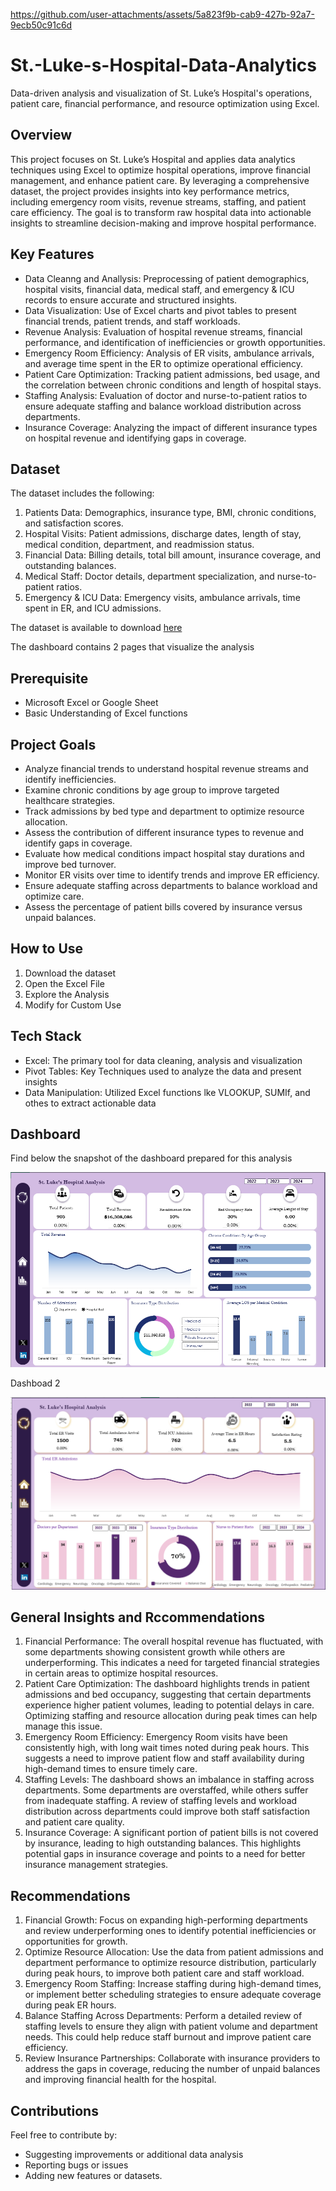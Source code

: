 https://github.com/user-attachments/assets/5a823f9b-cab9-427b-92a7-9ecb50c91c6d



# St.-Luke-s-Hospital-Data-Analytics
Data-driven analysis and visualization of St. Luke’s Hospital's operations, patient care, financial performance, and resource optimization using Excel.



## Overview
This project focuses on St. Luke’s Hospital and applies data analytics techniques using Excel to optimize hospital operations, improve financial management, and enhance patient care. By leveraging a comprehensive dataset, the project provides insights into key performance metrics, including emergency room visits, revenue streams, staffing, and patient care efficiency. The goal is to transform raw hospital data into actionable insights to streamline decision-making and improve hospital performance.


## Key Features
- Data Cleanng and Anallysis: Preprocessing of patient demographics, hospital visits, financial data, medical staff, and emergency & ICU records to ensure accurate and structured insights.
- Data Visualization: Use of Excel charts and pivot tables to present financial trends, patient trends, and staff workloads.
- Revenue Analysis: Evaluation of hospital revenue streams, financial performance, and identification of inefficiencies or growth opportunities.
- Emergency Room Efficiency: Analysis of ER visits, ambulance arrivals, and average time spent in the ER to optimize operational efficiency.
- Patient Care Optimization: Tracking patient admissions, bed usage, and the correlation between chronic conditions and length of hospital stays.
- Staffing Analysis: Evaluation of doctor and nurse-to-patient ratios to ensure adequate staffing and balance workload distribution across departments.
- Insurance Coverage: Analyzing the impact of different insurance types on hospital revenue and identifying gaps in coverage.


## Dataset
The dataset includes the following:
1. Patients Data: Demographics, insurance type, BMI, chronic conditions, and satisfaction scores.
2. Hospital Visits: Patient admissions, discharge dates, length of stay, medical condition, department, and readmission status.
3. Financial Data: Billing details, total bill amount, insurance coverage, and outstanding balances.
4. Medical Staff: Doctor details, department specialization, and nurse-to-patient ratios.
5. Emergency & ICU Data: Emergency visits, ambulance arrivals, time spent in ER, and ICU admissions.

The dataset is available to download [here](https://github.com/NStanley0524/St.-Luke-Hospital-Data-Analytics/blob/main/hospital_datasets.xlsx)

The dashboard contains 2 pages that visualize the analysis


## Prerequisite
- Microsoft Excel or Google Sheet
- Basic Understanding of Excel functions


## Project Goals
- Analyze financial trends to understand hospital revenue streams and identify inefficiencies.
- Examine chronic conditions by age group to improve targeted healthcare strategies.
- Track admissions by bed type and department to optimize resource allocation.
- Assess the contribution of different insurance types to revenue and identify gaps in coverage.
- Evaluate how medical conditions impact hospital stay durations and improve bed turnover.
- Monitor ER visits over time to identify trends and improve ER efficiency.
- Ensure adequate staffing across departments to balance workload and optimize care.
- Assess the percentage of patient bills covered by insurance versus unpaid balances.



## How to Use
1. Download the dataset
2. Open the Excel File
3. Explore the Analysis
4. Modify for Custom Use


## Tech Stack
- Excel: The primary tool for data cleaning, analysis and visualization
- Pivot Tables:  Key Techniques used to analyze the data and present insights
- Data Manipulation: Utilized Excel functions lke VLOOKUP, SUMIf, and othes to extract actionable data 


## Dashboard
Find below the snapshot of the dashboard prepared for this analysis

![image](https://github.com/NStanley0524/St.-Luke-Hospital-Data-Analytics/blob/main/Dashboard.png)


Dashboad 2 

![image](https://github.com/NStanley0524/St.-Luke-Hospital-Data-Analytics/blob/main/Dashboard%202.png)



## General Insights and Rccommendations
1. Financial Performance: The overall hospital revenue has fluctuated, with some departments showing consistent growth while others are underperforming. This indicates a need for targeted financial strategies in certain areas to optimize hospital resources.
2. Patient Care Optimization: The dashboard highlights trends in patient admissions and bed occupancy, suggesting that certain departments experience higher patient volumes, leading to potential delays in care. Optimizing staffing and resource allocation during peak times can help manage this issue.
3. Emergency Room Efficiency: Emergency Room visits have been consistently high, with long wait times noted during peak hours. This suggests a need to improve patient flow and staff availability during high-demand times to ensure timely care.
4. Staffing Levels: The dashboard shows an imbalance in staffing across departments. Some departments are overstaffed, while others suffer from inadequate staffing. A review of staffing levels and workload distribution across departments could improve both staff satisfaction and patient care quality.
5. Insurance Coverage: A significant portion of patient bills is not covered by insurance, leading to high outstanding balances. This highlights potential gaps in insurance coverage and points to a need for better insurance management strategies.


## Recommendations
1. Financial Growth: Focus on expanding high-performing departments and review underperforming ones to identify potential inefficiencies or opportunities for growth.
2. Optimize Resource Allocation: Use the data from patient admissions and department performance to optimize resource distribution, particularly during peak hours, to improve both patient care and staff workload.
3. Emergency Room Staffing: Increase staffing during high-demand times, or implement better scheduling strategies to ensure adequate coverage during peak ER hours.
4. Balance Staffing Across Departments: Perform a detailed review of staffing levels to ensure they align with patient volume and department needs. This could help reduce staff burnout and improve patient care efficiency.
5. Review Insurance Partnerships: Collaborate with insurance providers to address the gaps in coverage, reducing the number of unpaid balances and improving financial health for the hospital.


## Contributions
Feel free to contribute by:
- Suggesting improvements or additional data analysis
- Reporting bugs or issues
- Adding new features or datasets.
